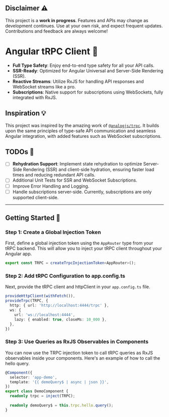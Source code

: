 ## Disclaimer ⚠️

This project is a **work in progress**. Features and APIs may change as development continues. Use at your own risk, and expect frequent updates. Contributions and feedback are always welcome!


# Angular tRPC Client 🚀

- **Full Type Safety**: Enjoy end-to-end type safety for all your API calls.
- **SSR-Ready**: Optimized for Angular Universal and Server-Side Rendering (SSR).
- **Reactive Streams**: Utilize RxJS for handling API responses and WebSocket streams like a pro.
- **Subscriptions**: Native support for subscriptions using WebSockets, fully integrated with RxJS.

## Inspiration 💡

This project was inspired by the amazing work of [`@analogjs/trpc`](https://github.com/analogjs/analog/tree/main/packages/trpc). It builds upon the same principles of type-safe API communication and seamless Angular integration, with added features such as WebSocket subscriptions.


## TODOs 📝

- [ ] **Rehydration Support**: Implement state rehydration to optimize Server-Side Rendering (SSR) and client-side hydration, ensuring faster load times and reducing redundant API calls.
- [ ] Additional Unit Tests for SSR and WebSocket Subscriptions.
- [ ] Improve Error Handling and Logging.
- [ ] Handle subscriptions server-side. Currently, subscriptions are only supported client-side.

---

## Getting Started 🚀

### Step 1: Create a Global Injection Token

First, define a global injection token using the `AppRouter` type from your tRPC backend. This will allow you to inject your tRPC client throughout your Angular app.

```typescript
export const TRPC = createTrpcInjectionToken<AppRouter>();
```

### Step 2: Add tRPC Configuration to app.config.ts
Next, provide the tRPC client and httpClient in your `app.config.ts` file.
```typescript
provideHttpClient(withFetch()),
provideTrpc(TRPC, {
  http: { url: 'http://localhost:4444/trpc' },
  ws: {
    url: 'ws://localhost:4444',
    lazy: { enabled: true, closeMs: 10_000 },
  },
})
```

### Step 3: Use Queries as RxJS Observables in Components
You can now use the TRPC injection token to call tRPC queries as RxJS observables inside your components. Here's an example of how to call the hello query.
```typescript
@Component({
  selector: 'app-demo',
  template: '{{ demoQuery$ | async | json }}',
})
export class DemoComponent {
  readonly trpc = inject(TRPC);
  
  readonly demoQuery$ = this.trpc.hello.query();
}
```
